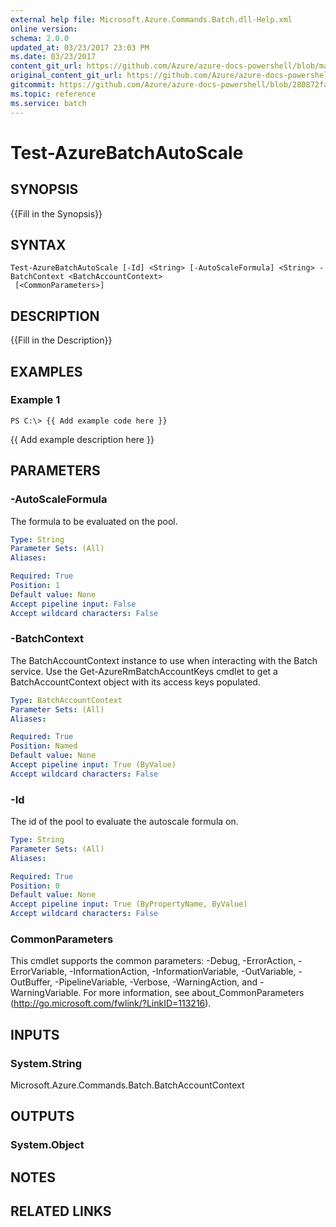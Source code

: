 ```yaml
---
external help file: Microsoft.Azure.Commands.Batch.dll-Help.xml
online version:
schema: 2.0.0
updated_at: 03/23/2017 23:03 PM
ms.date: 03/23/2017
content_git_url: https://github.com/Azure/azure-docs-powershell/blob/master/azureps-cmdlets-docs/ResourceManager/AzureRM.Batch/v1.0.4.3/Test-AzureBatchAutoScale.md
original_content_git_url: https://github.com/Azure/azure-docs-powershell/blob/master/azureps-cmdlets-docs/ResourceManager/AzureRM.Batch/v1.0.4.3/Test-AzureBatchAutoScale.md
gitcommit: https://github.com/Azure/azure-docs-powershell/blob/280872fa529e03be2466fa2252957a2060a9dfe4
ms.topic: reference
ms.service: batch
---
```


# Test-AzureBatchAutoScale

## SYNOPSIS
{{Fill in the Synopsis}}

## SYNTAX

```
Test-AzureBatchAutoScale [-Id] <String> [-AutoScaleFormula] <String> -BatchContext <BatchAccountContext>
 [<CommonParameters>]
```

## DESCRIPTION
{{Fill in the Description}}

## EXAMPLES

### Example 1
```
PS C:\> {{ Add example code here }}
```

{{ Add example description here }}

## PARAMETERS

### -AutoScaleFormula
The formula to be evaluated on the pool.

```yaml
Type: String
Parameter Sets: (All)
Aliases: 

Required: True
Position: 1
Default value: None
Accept pipeline input: False
Accept wildcard characters: False
```

### -BatchContext
The BatchAccountContext instance to use when interacting with the Batch service.
Use the Get-AzureRmBatchAccountKeys cmdlet to get a BatchAccountContext object with its access keys populated.

```yaml
Type: BatchAccountContext
Parameter Sets: (All)
Aliases: 

Required: True
Position: Named
Default value: None
Accept pipeline input: True (ByValue)
Accept wildcard characters: False
```

### -Id
The id of the pool to evaluate the autoscale formula on.

```yaml
Type: String
Parameter Sets: (All)
Aliases: 

Required: True
Position: 0
Default value: None
Accept pipeline input: True (ByPropertyName, ByValue)
Accept wildcard characters: False
```

### CommonParameters
This cmdlet supports the common parameters: -Debug, -ErrorAction, -ErrorVariable, -InformationAction, -InformationVariable, -OutVariable, -OutBuffer, -PipelineVariable, -Verbose, -WarningAction, and -WarningVariable. For more information, see about_CommonParameters (http://go.microsoft.com/fwlink/?LinkID=113216).

## INPUTS

### System.String
Microsoft.Azure.Commands.Batch.BatchAccountContext

## OUTPUTS

### System.Object

## NOTES

## RELATED LINKS

